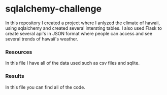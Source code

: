 # sqlalchemy-challenge

In this repository I created a project where I anlyzed the climate of hawaii,
using sqlalchemy and created several intersting tables. I also used Flask to create 
several api's in JSON format where people can access and see several trends of hawaii's weather.

### Resources
In this file I have all of the data used such as csv files and sqlite.

### Results
In this file you can find all of the code.
